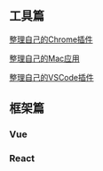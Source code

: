 ## 工具篇

[整理自己的Chrome插件](https://github.com/zhanghao-zhoushan/record/issues/1)

[整理自己的Mac应用](https://github.com/zhanghao-zhoushan/record/issues/2)

[整理自己的VSCode插件](https://github.com/zhanghao-zhoushan/record/issues/3)

## 框架篇

### Vue

### React